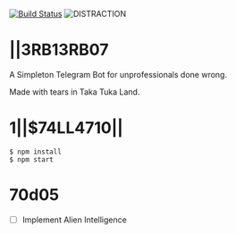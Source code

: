[![Build Status](https://travis-ci.org/madflow/nerdbier-b0t.svg?branch=master)](https://travis-ci.org/madflow/nerdbier-b0t)
![DISTRACTION](https://img.shields.io/badge/distraction-passing-green.svg)
# |\|3RB13RB07

A Simpleton Telegram Bot for unprofessionals done wrong.

Made with tears in Taka Tuka Land.

# 1|\|$74LL4710|\|

```
$ npm install
$ npm start
```

# 70d05

- [ ] Implement Alien Intelligence


